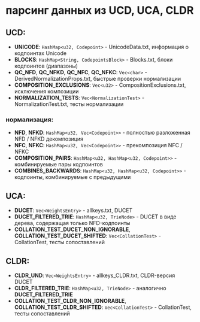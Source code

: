 # парсинг данных из UCD, UCA, CLDR

## UCD:

* **UNICODE**: `HashMap<u32, Codepoint>` - UnicodeData.txt, информация о кодпоинтах Unicode
* **BLOCKS**: `HashMap<String, CodepointsBlock>` - Blocks.txt, блоки кодпоинтов (диапазоны)
* **QC_NFD**, **QC_NFKD**, **QC_NFC**, **QC_NFKC**: `Vec<char>` - DerivedNormalizationProps.txt, быстрые проверки нормализации
* **COMPOSITION_EXCLUSIONS**: `Vec<u32>` - CompositionExclusions.txt, исключения композиции
* **NORMALIZATION_TESTS**: `Vec<NormalizationTest>` - NormalizationTest.txt, тесты нормализации

### нормализация:

* **NFD**, **NFKD**: `HashMap<u32, Vec<Codepoint>>` - полностью разложенная NFD / NFKD декомпозиция
* **NFC**, **NFKC**: `HashMap<u32, Vec<Codepoint>>` - прекомпозиция NFC / NFKC
* **COMPOSITION_PAIRS**: `HashMap<u32, HashMap<u32, Codepoint>>` - комбинируемые пары кодпоинтов
* **COMBINES_BACKWARDS**: `HashMap<u32, HashMap<u32, Codepoint>>` - кодпоинты, комбинируемые с предыдущими

## UCA:

* **DUCET**: `Vec<WeightsEntry>` - allkeys.txt, DUCET
* **DUCET_FILTERED_TRIE**: `HashMap<u32, TrieNode>` - DUCET в виде дерева, содержащая только NFD-кодпоинты
* **COLLATION_TEST_DUCET_NON_IGNORABLE**, **COLLATION_TEST_DUCET_SHIFTED**: `Vec<CollationTest>` - CollationTest, тесты сопоставлений

## CLDR:

* **CLDR_UND**: `Vec<WeightsEntry>` - allkeys_CLDR.txt, CLDR-версия DUCET
* **CLDR_FILTERED_TRIE**: `HashMap<u32, TrieNode>` - аналогично **DUCET_FILTERED_TRIE**
* **COLLATION_TEST_CLDR_NON_IGNORABLE**, **COLLATION_TEST_CLDR_SHIFTED**: `Vec<CollationTest>` - CollationTest, тесты сопоставлений
